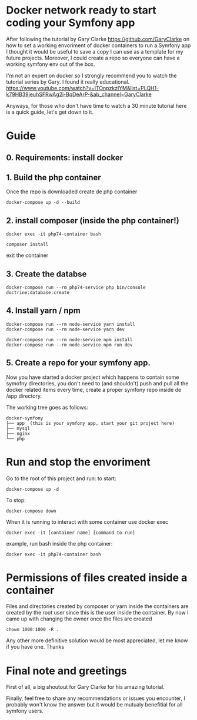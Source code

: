 # Docker network ready to start coding your Symfony app

After following the tutorial by  Gary Clarke https://github.com/GaryClarke on how to set a working envoriment of docker containers to run a Symfony app I thought it would be useful to save a copy I can use as a template for my future projects. Moreover, I could create a repo so everyone can have a working symfony env out of the box.

I'm not an expert on docker so I strongly recommend you to watch the tutorial series by Gary. I found it really educational. 
https://www.youtube.com/watch?v=ITOnpzkzlYM&list=PLQH1-k79HB39jeuhSFRwAg2i-BqDeArP-&ab_channel=GaryClarke

Anyways, for those who don't have time to watch a 30 minute tutorial here is a quick guide, let's get down to it.


# Guide

## 0. Requirements: install docker

## 1. Build the php container

Once the repo is downloaded create de php container
```
docker-compose up -d --build
```

## 2. install composer (inside the php container!)
```
docker exec -it php74-container bash

composer install
```
exit the container

## 3. Create the databse
```
docker-compose run --rm php74-service php bin/console doctrine:database:create
```
## 4. Install yarn / npm

```
docker-compose run --rm node-service yarn install
docker-compose run --rm node-service yarn dev
```

```
docker-compose run --rm node-service npm install
docker-compose run --rm node-service npm run dev
```

## 5. Create a repo for your symfony app.

Now you have started a docker project which happens to contain some symofny directories, you don't need to (and shouldn't) push and pull all the docker related items every time, create a proper symfony repo inside de /app directory.

The working tree goes as follows:
```
docker-symfony
├── app  (this is your symfony app, start your git project here)
├── mysql
├── nginx
└── php
```

 
 # Run and stop the envoriment
 
 Go to the root of this project and run:
 to start:
 ```
 docker-compose up -d
 ```
 
 To stop:
 ```
 docker-compose down
 ```
 
 When it is running to interact with some container use docker exec
 ```
 docker exec -it [container name] [command to run]
 ```
 
 example, run bash inside the php container:
 ```
 docker exec -it php74-container bash
```

# Permissions of files created inside a container

Files and directories created by composer or yarn inside the containers are created by the root user since this is the user inside the container.
By now I came up with changing the owner once the files are created
```
chown 1000:1000 -R .
```

Any other more definitive solution would be most appreciated, let me know if you have one. Thanks

# Final note and greetings

First of all, a big shoutout for Gary Clarke for his amazing tutorial.

Finally, feel free to share any recommendations or issues you encounter, I probably won't know the answer but it would be mutualy benefitial for all symfony users.


